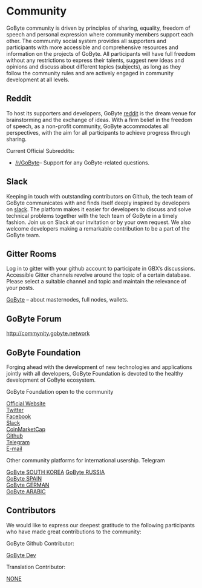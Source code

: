 # Community

GoByte community is driven by principles of sharing, equality, freedom of speech and personal expression where community members support each other. The community social system provides all supporters and participants with more accessible and comprehensive resources and information on the projects of GoByte. All participants will have full freedom without any restrictions to express their talents, suggest new ideas and opinions and discuss about different topics (subjects), as long as they follow the community rules and are actively engaged in community development at all levels.

## Reddit

To host its supporters and developers, GoByte [reddit](https://www.reddit.com/r/GoByte) is the dream venue for brainstorming and the exchange of ideas. With a firm belief in the freedom of speech, as a non-profit community, GoByte accommodates all perspectives, with the aim for all participants to achieve progress through sharing.  

Current Official Subreddits:

+ [/r/GoByte](https://www.reddit.com/r/GoByte)– Support for any GoByte-related questions. 

## Slack

Keeping in touch with outstanding contributors on Github, the tech team of GoByte communicates with and finds itself deeply inspired by developers on [slack](https://gobyte.slack.com/). The platform makes it easier for developers to discuss and solve technical problems together with the tech team of GoByte in a timely fashion. Join us on Slack at our invitation or by your own request. We also welcome developers making a remarkable contribution to be a part of the GoByte team.

## Gitter Rooms

Log in to gitter with your github account to participate in GBX’s discussions. Accessible Gitter channels revolve around the topic of a certain database. Please select a suitable channel and topic and maintain the relevance of your posts.

[GoByte](https://github.com/gobytecoin/gobyte) – about masternodes, full nodes, wallets.  

## GoByte Forum

http://commynity.gobyte.network

## GoByte Foundation

Forging ahead with the development of new technologies and applications jointly with all developers, GoByte Foundation is devoted to the healthy development of GoByte ecosystem.

GoByte Foundation open to the community

[Official Website](https://www.gobyte.network/)  
[Twitter](https://twitter.com/gobytenetwork)  
[Facebook](https://wwww.facebook.com/gobytenetwork)  
[Slack](https://gobyte.slack.com/)  
[CoinMarketCap](https://coinmarketcap.com/currencies/gobyte/)  
[Github](https://github.com/gobytecoin)  
[Telegram](https://t.me/GoByteNetwork)  
[E-mail](marketing@GoByte.network)

Other community platforms for international usership.
Telegram

[GoByte SOUTH KOREA]( https://t.me/gobyteKR)
[GoByte RUSSIA](https://t.me/gobyte_russia)  
[GoByte SPAIN](https://t.me/gobyte_spain)  
[GoByte GERMAN](https://t.me/gobyteDE)  
[GoByte ARABIC](https://t.me/gobyte_arabic)

## Contributors

We would like to express our deepest gratitude to the following participants who have made great contributions to the community:

GoByte Github Contributor:

[GoByte Dev](https://github.com/gobytecoin)  


Translation Contributor:

[NONE](#)  
